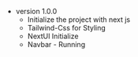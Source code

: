 - version 1.0.0
  - Initialize the project with next js
  - Tailwind-Css for Styling
  - NextUI Initialize
  - Navbar - Running
